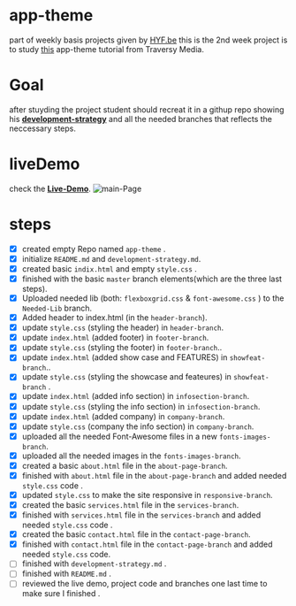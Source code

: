 # app-theme
part of weekly basis projects given by [HYF.be](https://hackyourfuture.be/) this is the
2nd week project is to study [this](https://www.youtube.com/watch?v=qlA7dputiNc) app-theme tutorial from Traversy Media.

# Goal
after stuyding the project student should recreat it in a githup repo showing his 
 **[development-strategy](https://github.com/AmeerAbed/app-theme/blob/master/development-strategy.md)** and all the needed branches that reflects the neccessary steps.
 
# liveDemo
check the **[Live-Demo](https://ameerabed.github.io/app-theme/)**.
![main-Page]()

# steps
- [x] created empty Repo named `app-theme` .
- [x] initialize  `README.md` and `development-strategy.md`.
- [x] created basic `indix.html` and empty `style.css`  .
- [x] finished with the basic `master` branch elements(which are the three last steps).
- [x] Uploaded needed lib (both: `flexboxgrid.css` & `font-awesome.css` ) to the `Needed-Lib` branch.
- [x] Added header to index.html (in the `header-branch`).
- [x]  update `style.css` (styling the header) in `header-branch`.
- [x] update `index.html` (added footer) in `footer-branch`.
- [x] update `style.css` (styling the footer) in `footer-branch`..
- [x] update `index.html` (added show case and FEATURES) in `showfeat-branch`..
- [x] update `style.css` (styling the showcase and feateures) in `showfeat-branch` .
- [x] update `index.html` (added info section) in `infosection-branch`.
- [x] update `style.css` (styling the info section) in `infosection-branch`.
- [x] update `index.html` (added company) in `company-branch`.
- [x] update `style.css` (company the info section) in `company-branch`.
- [x] uploaded all the needed Font-Awesome files in a new `fonts-images-branch`.
- [x] uploaded all the needed images in the `fonts-images-branch`.
- [x] created a basic `about.html` file in the `about-page-branch`.
- [x] finished with `about.html` file in the `about-page-branch` and added needed `style.css` code .
- [x] updated `style.css`  to make the site responsive in `responsive-branch`.
- [x] created the basic `services.html` file in the `services-branch`.
- [x] finished with `services.html` file in the `services-branch` and added needed `style.css` code .
- [x] created the basic `contact.html` file in the `contact-page-branch`.
- [x] finished with `contact.html`  file in the `contact-page-branch` and added needed `style.css` code.
- [ ] finished with `development-strategy.md` .
- [ ] finished with `README.md` .
- [ ] reviewed the live demo, project code and branches one last time to make sure I finished .

